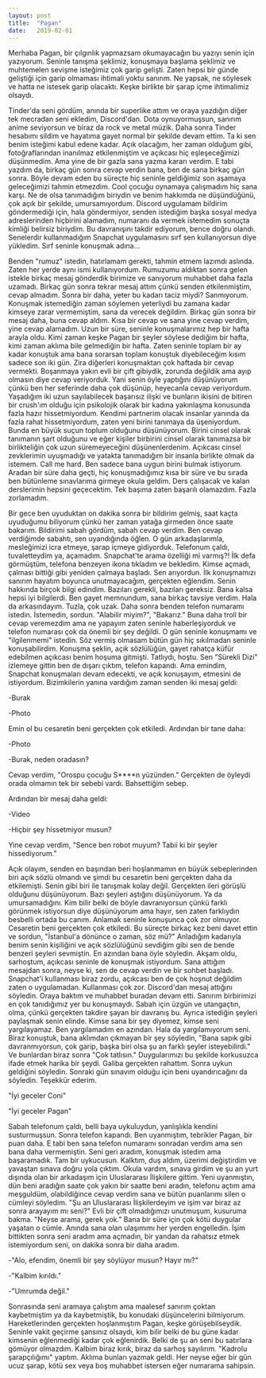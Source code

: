 ```yaml
---
layout: post
title:  "Pagan"
date:   2019-02-01
---
```


Merhaba Pagan, bir çılgınlık yapmazsam okumayacağın bu yazıyı senin için yazıyorum. Seninle tanışma şeklimiz, konuşmaya başlama şeklimiz ve muhtemelen sevişme isteğimiz çok garip gelişti. Zaten hepsi bir günde geliştiği için garip olmaması ihtimali yoktu sanırım. Ne yapsak, ne söylesek ve hatta ne istesek garip olacaktı. Keşke birlikte bir şarap içme ihtimalimiz olsaydı.

Tinder'da seni gördüm, anında bir superlike attım ve oraya yazdığın diğer tek mecradan seni ekledim, Discord'dan. Dota oynuyormuşsun, sanırım anime seviyorsun ve biraz da rock ve metal müzik. Daha sonra Tinder hesabımı sildim ve hayatıma gayet normal bir şekilde devam ettim. Ta ki sen benim isteğimi kabul edene kadar. Açık olacağım, her zaman olduğum gibi, fotoğraflarından inanılmaz etkilenmiştim ve açıkcası hiç eşleşeceğimizi düşünmedim. Ama yine de bir gazla sana yazma kararı verdim. E tabi yazdım da, birkaç gün sonra cevap verdin bana, ben de sana birkaç gün sonra. Böyle devam eden bu süreçte hiç seninle geldiğimiz son aşamaya geleceğimizi tahmin etmezdim. Cool çocuğu oynamaya çalışmadım hiç sana karşı. Ne de olsa tanımadığım biriydin ve benim hakkımda ne düşündüğünü, çok açık bir şekilde, umursamıyordum. Discord uygulamam bildirim göndermediği için, hala göndermiyor, senden istediğim başka sosyal medya adreslerinden hiçbirini alamadım, numaranı da vermek istemedim sonuçta kimliği belirsiz biriydim. Bu davranışını takdir ediyorum, bence doğru olandı. Senelerdir kullanmadığım Snapchat uygulamasını sırf sen kullanıyorsun diye yükledim. Sırf seninle konuşmak adına... 

Benden "rumuz" istedin, hatırlamam gerekti, tahmin etmem lazımdı aslında. Zaten her yerde aynı ismi kullanıyordum. Rumuzumu aldıktan sonra gelen istekle birkaç mesaj gönderdik birimize ve sanıyorum muhabbet daha fazla uzamadı. Birkaç gün sonra tekrar mesaj attım çünkü senden etkilenmiştim, cevap almadım. Sonra bir daha, yeter bu kadarı taciz miydi? Sanmıyorum. Konuşmak istemediğin zaman söylemen yeterliydi bu zamana kadar kimseye zarar vermemiştim, sana da verecek değildim. Birkaç gün sonra bir mesaj daha, buna cevap aldım. Kısa bir cevap ve sana yine cevap verdim, yine cevap alamadım. Uzun bir süre, seninle konuşmalarımız hep bir hafta arayla oldu. Kimi zaman keşke Pagan bir şeyler söylese dediğim bir hafta, kimi zaman aklıma bile gelmediğin bir hafta. Zaten seninle toplam bir ay kadar konuştuk ama bana sorarsan toplam konuştuk diyebileceğim kısım sadece son iki gün. Zira diğerleri konuşmaktan çok haftada bir cevap vermekti. Boşanmaya yakın evli bir çift gibiydik, zorunda değildik ama ayıp olmasın diye cevap veriyorduk. Yani senin öyle yaptığını düşünüyorum çünkü ben her seferinde daha çok düşünüp, heyecanla cevap veriyordum. Yaşadığım iki uzun sayılabilecek başarısız ilişki ve bunların ikisini de bitiren bir crush'ım olduğu için psikolojik olarak bir kadına yakınlaşma konusunda fazla hazır hissetmiyordum. Kendimi partnerim olacak insanlar yanında da fazla rahat hissetmiyordum, zaten yeni birini tanımaya da üşeniyordum. Bunda en büyük suçun toplum olduğunu düşünüyorum. Birini cinsel olarak tanımanın şart olduğunu ve eğer kişiler birbirini cinsel olarak tanımazsa bir birlikteliğin çok uzun süremeyeceğini düşünenlerdenim. Açıkcası cinsel zevklerimin uyuşmadığı ve yatakta tanımadığım bir insanla birlikte olmak da istemem. Call me hard. Ben sadece bana uygun birini bulmak istiyorum. Aradan bir süre daha geçti, hiç konuşmadığımız kısa bir süre ve bu sırada ben bütünleme sınavlarıma girmeye okula geldim. Ders çalışacak ve kalan derslerimin hepsini geçecektim. Tek başıma zaten başarılı olamazdım. Fazla zorlamadım.

Bir gece ben uyuduktan on dakika sonra bir bildirim gelmiş, saat kaçta uyuduğumu biliyorum çünkü her zaman yatağa girmeden önce saate bakarım. Bildirimi sabah gördüm, sabah cevap verdim. Ben cevap verdiğimde sabahtı, sen uyandığında öğlen. O gün arkadaşlarımla, mesleğimizi icra etmeye, şarap içmeye gidiyorduk. Telefonum çaldı, tuvaletteydim ya, açamadım. Snapchat'te arama özelliği mi varmış?! İlk defa görmüştüm, telefona benzeyen ikona tıkladım ve bekledim. Kimse açmadı, çalması bittiği gibi yeniden çalmaya başladı. Sen arıyordun. İlk konuşmamızı sanırım hayatım boyunca unutmayacağım, gerçekten eğlendim. Senin hakkında birçok bilgi edindim. Bazıları gerekli, bazıları gereksiz. Bana kalsa hepsi iyi bilgilerdi. Ben gayet memnundum, sana birkaç tavsiye verdim. Hala da arkasındayım. Tuzla, çok uzak. Daha sonra benden telefon numaramı istedin. İstemedin, sordun. "Alabilir miyim?", "Bakarız." Buna daha troll bir cevap veremezdim ama ne yapayım zaten seninle haberleşiyorduk ve telefon numarası çok da önemli bir şey değildi. O gün seninle konuşmamı ve "ilgilenmemi" istedin. Söz vermiş olmasam bütün gün hiç sıkılmadan seninle konuşabilirdim. Konuşma şeklin, açık sözlülüğün, gayet rahatça küfür edebilmen açıkcası benim hoşuma gitmişti. Tatlıydı, hoştu. Sen "Sürekli Dizi" izlemeye gittin ben de dışarı çıktım, telefon kapandı. Ama emindim, Snapchat konuşmaları devam edecekti, ve açık konuşayım, etmesini de istiyordum. Bizimkilerin yanına vardığım zaman senden iki mesaj geldi:

-Burak

-Photo

Emin ol bu cesaretin beni gerçekten çok etkiledi. Ardından bir tane daha:

-Photo

-Burak, neden oradasın?

Cevap verdim, "Orospu çocuğu S****n yüzünden." Gerçekten de öyleydi orada olmamın tek bir sebebi vardı. Bahsettiğim sebep.

Ardından bir mesaj daha geldi:

-Video

-Hiçbir şey hissetmiyor musun?

Yine cevap verdim, "Sence ben robot muyum? Tabii ki bir şeyler hissediyorum."


Açık olayım, senden en başından beri hoşlanmamın en büyük sebeplerinden biri açık sözlü olmandı ve şimdi bu cesaretin beni gerçekten daha da etkilemişti. Senin gibi biri ile tanışmak kolay değil. Gerçekten ileri görüşlü olduğunu düşünüyorum. Bazı şeyleri aştığını düşünüyorum. Ya da umursamadığını. Kim bilir belki de böyle davranıyorsun çünkü farklı görünmek istiyorsun diye düşünüyorum ama hayır, sen zaten farklıydın besbelli ortada bu canım. Anlamak seninle konuşunca çok zor olmuyor. Cesaretin beni gerçekten çok etkiledi. Bu süreçte birkaç kez beni davet ettin ve sordun, "İstanbul'a dönünce o zaman, söz mü?" Anladığım kadarıyla benim senin kişiliğini ve açık sözlülüğünü sevdiğim gibi sen de bende benzeri şeyleri sevmiştin. En azından bana öyle söyledin. Akşam oldu, sarhoştum, açıkcası seninle de konuşmak istiyordum. Sana attığım mesajdan sonra, neyse ki, sen de cevap verdin ve bir sohbet başladı. Snapchat'i kullanması biraz zordu, açıkcası ben de çok hoşnut değildim zaten o uygulamadan. Kullanması çok zor. Discord'dan mesaj attığını söyledin. Oraya baktım ve muhabbet buradan devam etti. Sanırım birbirimizi en çok tanıdığımız yer bu konuşmaydı. Sabah için üzgün ve utangaçtın, olma, çünkü gerçekten takdire şayan bir davranış bu. Ayrıca istediğin şeyleri paylaşmak senin elinde. Kimse sana bir şey diyemez, kimse seni yargılayamaz. Ben yargılamadım en azından. Hala da yargılamıyorum seni. Biraz konuştuk, bana aklımdan çıkmayan bir şey söyledin, "Bana sapık gibi davranmıyorsun, çok garip, başka biri olsa şu an farklı şeyler isteyebilirdi." Ve bunlardan biraz sonra "Çok tatlısın." Duygularımızı bu şekilde korkusuzca ifade etmek harika bir şeydi. Galiba gerçekten rahattım. Sonra uykun geldiğini söyledin. Sonraki gün sınavım olduğu için beni uyandırıcağını da söyledin. Teşekkür ederim.


"İyi geceler Coni"

"İyi geceler Pagan"


Sabah telefonum çaldı, belli baya uykuluydun, yanlışlıkla kendini susturmuşsun. Sonra telefon kapandı. Ben uyanmıştım, tebrikler Pagan, bir puan daha. E tabi ben sana telefon numaramı sonradan verdim ama sen bana daha vermemiştin. Seni geri aradım, konuşmak istedim ama başaramadık. Tam bir uykucusun. Kalktım, duş aldım, üzerimi değiştirdim ve yavaştan sınava doğru yola çıktım. Okula vardım, sınava girdim ve şu an yurt dışında olan bir arkadaşım için Uluslararası İlişkilere gittim. Yeni uyanmıştın, dün beni aradığın saate çok yakın bir saatte beni aradın, telefonu açtım ama meşguldüm, olabildiğince cevap verdim sana ve bütün puanlarımı silen o cümleyi söyledim. "Şu an Uluslararası İlişkilerdeyim ve işim var biraz az sonra arayayım mı seni?" Evli bir çift olmadığımızı unutmuşum, kusuruma bakma. "Neyse arama, gerek yok." Bana bir süre için çok kötü duygular yaşatan o cümle. Anında sana olan ulaşımımı her yerden engelledin. İşim bittikten sonra seni aradım ama açmadın, bir yandan da rahatsız etmek istemiyordum seni, on dakika sonra bir daha aradım.


-"Alo, efendim, önemli bir şey söylüyor musun? Hayır mı?"

-"Kalbim kırıldı."

-"Umrumda değil."


Sonrasında seni aramaya çalıştım ama maalesef sanırım çoktan kaybetmiştim ya da kaybetmiştik, bu konudaki düşüncelerini bilmiyorum. Hareketlerinden gerçekten hoşlanmıştım Pagan, keşke görüşebilseydik. Seninle vakit geçirme şansınız olsaydı, kim bilir belki de bu güne kadar kimsenin eğlenmediği kadar çok eğlenirdik. Belki de şu an seni bu satırlara gömüyor olmazdım. Kalbim biraz kırık, biraz da sarhoş sayılırım. "Kadrolu şarapçılığımı" yaptım. Aklıma bunları yazmak geldi. Her neyse eğer bir gün ucuz şarap, kötü sex veya boş muhabbet istersen eğer numarama sahipsin. 
